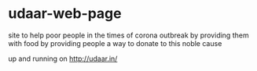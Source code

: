 # udaar-web-page
site to help poor people in the times of corona outbreak by providing them with food by providing people a way to donate to this noble cause


up and running on http://udaar.in/
